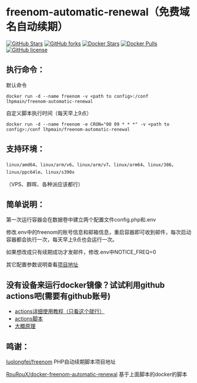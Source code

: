 # freenom-automatic-renewal（免费域名自动续期）
[![GitHub Stars](https://img.shields.io/github/stars/RouRouX/docker-freenom-automatic-renewal.svg?style=flat-square&label=Stars&logo=github)](https://github.com/RouRouX/docker-freenom-automatic-renewal/stargazers)
[![GitHub forks](https://img.shields.io/github/forks/RouRouX/docker-freenom-automatic-renewal.svg?style=flat-square&label=Forks&logo=github)](https://github.com/RouRouX/docker-freenom-automatic-renewal/fork)
[![Docker Stars](https://img.shields.io/docker/stars/rouroux/freenom-automatic-renewal.svg?style=flat-square&label=Stars&logo=docker)](https://hub.docker.com/r/rouroux/freenom-automatic-renewal)
[![Docker Pulls](https://img.shields.io/docker/pulls/rouroux/freenom-automatic-renewal.svg?style=flat-square&label=Pulls&logo=docker)](https://hub.docker.com/r/rouroux/freenom-automatic-renewal) [![GitHub license](https://img.shields.io/github/license/RouRouX/docker-freenom-automatic-renewal.svg?style=flat-square&label=LICENSE)](https://github.com/RouRouX/docker-freenom-automatic-renewal/blob/master/LICENSE)


## 执行命令：

默认命令
```
docker run -d --name freenom -v <path to config>:/conf lhpmain/freenom-automatic-renewal
```

自定义脚本执行时间（每天早上9点）
```
docker run -d --name freenom -e CRON="00 09 * * *" -v <path to config>:/conf lhpmain/freenom-automatic-renewal
```

## 支持环境：
`linux/amd64`、`linux/arm/v6`、`linux/arm/v7`、`linux/arm64`、`linux/386`、`linux/ppc64le`、`linux/s390x`

（VPS、群晖、各种派应该都行）

## 简单说明：

第一次运行容器会在数据卷中建立两个配置文件config.php和.env

修改.env中的freenom的账号信息和邮箱信息，重启容器即可收到邮件，每次启动容器都会执行一次，每天早上9点也会运行一次。

如果想改成只有续期成功才发邮件，修改.env中NOTICE_FREQ=0

其它配置参数说明查看[项目地址](https://github.com/luolongfei/freenom)

## 没有设备来运行docker镜像？试试利用github actions吧(需要有github账号)
* [actions详细使用教程（只看这个就行）](https://github.com/RouRouX/freenom#--本项目最简单的使用方法)
* [actions脚本](https://github.com/RouRouX/freenom/blob/master/.github/workflows/run.yml) 
* [大概原理](https://github.com/luolongfei/freenom/pull/29) 

## 鸣谢：

[luolongfei/freenom](https://github.com/luolongfei/freenom) PHP自动续期脚本项目地址

[RouRouX/docker-freenom-automatic-renewal](https://rouroux/freenom-automatic-renewal) 基于上面脚本的docker的脚本

